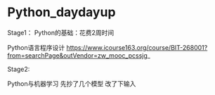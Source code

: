 # Python_daydayup
Stage1：
Python的基础：花费2周时间

Python语言程序设计
https://www.icourse163.org/course/BIT-268001?from=searchPage&outVendor=zw_mooc_pcssjg_

Stage2:

Python与机器学习
先抄了几个模型
改了下输入
